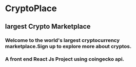 # CryptoPlace

## largest Crypto Marketplace

### Welcome to the world's largest cryptocurrency marketplace.Sign up to explore more about cryptos.

### A front end React Js Project using coingecko api.



